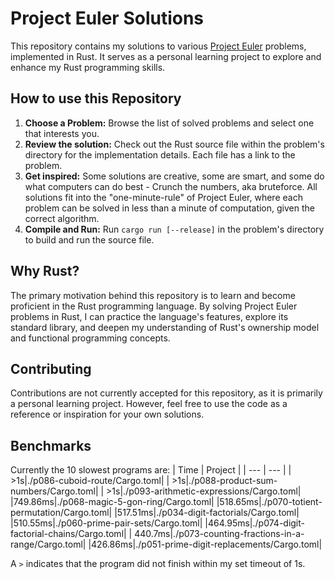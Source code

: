 # Project Euler Solutions
This repository contains my solutions to various [Project Euler](projecteuler.net) problems, implemented in Rust. It serves as a personal learning project to explore and enhance my Rust programming skills.
## How to use this Repository
1. **Choose a Problem:** Browse the list of solved problems and select one that interests you.
2. **Review the solution:** Check out the Rust source file within the problem's directory for the implementation details. Each file has a link to the problem.
3. **Get inspired:** Some solutions are creative, some are smart, and some do what computers can do best - Crunch the numbers, aka bruteforce. All solutions fit into the "one-minute-rule" of Project Euler, where each problem can be solved in less than a minute of computation, given the correct algorithm.
4. **Compile and Run:** Run `cargo run [--release]` in the problem's directory to build and run the source file.
## Why Rust?
The primary motivation behind this repository is to learn and become proficient in the Rust programming language. By solving Project Euler problems in Rust, I can practice the language's features, explore its standard library, and deepen my understanding of Rust's ownership model and functional programming concepts.
## Contributing
Contributions are not currently accepted for this repository, as it is primarily a personal learning project. However, feel free to use the code as a reference or inspiration for your own solutions.
## Benchmarks
Currently the 10 slowest programs are:
| Time | Project |
| --- | --- |
|     >1s|./p086-cuboid-route/Cargo.toml|
|     >1s|./p088-product-sum-numbers/Cargo.toml|
|     >1s|./p093-arithmetic-expressions/Cargo.toml|
|749.86ms|./p068-magic-5-gon-ring/Cargo.toml|
|518.65ms|./p070-totient-permutation/Cargo.toml|
|517.51ms|./p034-digit-factorials/Cargo.toml|
|510.55ms|./p060-prime-pair-sets/Cargo.toml|
|464.95ms|./p074-digit-factorial-chains/Cargo.toml|
| 440.7ms|./p073-counting-fractions-in-a-range/Cargo.toml|
|426.86ms|./p051-prime-digit-replacements/Cargo.toml|

A `>` indicates that the program did not finish within my set timeout of 1s.
